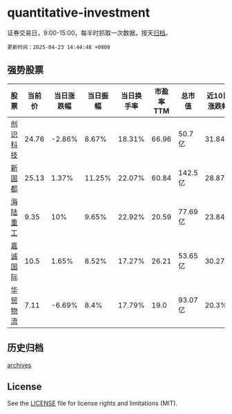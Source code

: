 # quantitative-investment

证券交易日，9:00-15:00，每半时抓取一次数据，按天[归档](archives)。

`更新时间：2025-04-23 14:44:48 +0800`

## 强势股票

|股票|当前价|当日涨跌幅|当日振幅|当日换手率|市盈率TTM|总市值|近10日涨跌幅|
|----|----|----|----|----|----|----|----|
|[创识科技](https://xueqiu.com/S/SZ300941)|24.76|-2.86%|8.67%|18.31%|66.96|50.7亿|31.84%|
|[新国都](https://xueqiu.com/S/SZ300130)|25.13|1.37%|11.25%|22.07%|60.84|142.5亿|28.87%|
|[海陆重工](https://xueqiu.com/S/SZ002255)|9.35|10%|9.65%|22.92%|20.59|77.69亿|23.84%|
|[嘉诚国际](https://xueqiu.com/S/SH603535)|10.5|1.65%|8.52%|17.27%|26.21|53.65亿|30.27%|
|[华贸物流](https://xueqiu.com/S/SH603128)|7.11|-6.69%|8.4%|17.79%|19.0|93.07亿|20.3%|

## 历史归档

[archives](archives)

## License

See the [LICENSE](LICENSE) file for license rights and limitations (MIT).